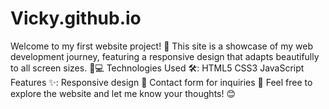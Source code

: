# Vicky.github.io
Welcome to my first website project! 🌟 This site is a showcase of my web development journey, featuring a responsive design that adapts beautifully to all screen sizes. 
📱💻  Technologies Used 🛠️: 
HTML5 CSS3 JavaScript 
Features 
✨: Responsive design 
🚪 Contact form for inquiries 
📧 Feel free to explore the website and let me know your thoughts! 😊
